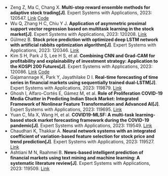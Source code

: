 * Zeng Z, Ma C, Chang X. <b>Multi-step reward ensemble methods for adaptive stock trading[J]</b>. Expert Systems with Applications, 2023: 120547. [Link](https://www.sciencedirect.com/science/article/pii/S0957417423010497) [Code](https://github.com/MehranTaghian/DQN-Trading)
* Wu Q, Zhang H C, Chiu Y J. <b>Application of asymmetric proximal support vector regression based on multitask learning in the stock market[J]</b>. Expert Systems with Applications, 2023: 120208. [Link](https://www.sciencedirect.com/science/article/pii/S0957417423007108)
* Gülmez B. <b>Stock price prediction with optimized deep LSTM network with artificial rabbits optimization algorithm[J]</b>. Expert Systems with Applications, 2023: 120346. [Link](https://www.sciencedirect.com/science/article/pii/S0957417423008485)
* Kim S H, Park J S, Lee H S, et al. <b>Combining CNN and Grad-CAM for profitability and explainability of investment strategy: Application to the KOSPI 200 Futures[J]</b>. Expert Systems with Applications, 2023: 120086. [Link](https://www.sciencedirect.com/science/article/pii/S0957417423005882) [Code](https://github.com/SangHoeKim/Combining-CNN-and-Grad-CAM-for-profitability-and-explainability-of-investment-strategy)
* Gajamannage K, Park Y, Jayathilake D I. <b>Real-time forecasting of time series in financial markets using sequentially trained dual-LSTM[J]</b>. Expert Systems with Applications, 2023: 119879. [Link](https://www.sciencedirect.com/science/article/pii/S0957417423003809)
* Ghosh I, Alfaro-Cortés E, Gámez M, et al. <b>Role of Proliferation COVID-19 Media Chatter in Predicting Indian Stock Market: Integrated Framework of Nonlinear Feature Transformation and Advanced AI[J]</b>. Expert Systems with Applications, 2023: 119695. [Link](https://www.sciencedirect.com/science/article/pii/S0957417423001963)
* Yuan C, Ma X, Wang H, et al. <b>COVID19-MLSF: A multi-task learning-based stock market forecasting framework during the COVID-19 pandemic[J]</b>. Expert Systems with Applications, 2023: 119549. [Link](https://www.sciencedirect.com/science/article/pii/S0957417423000507)
* Chaudhari K, Thakkar A. <b>Neural network systems with an integrated coefficient of variation-based feature selection for stock price and trend prediction[J]</b>. Expert Systems with Applications, 2023: 119527. [Link](https://www.sciencedirect.com/science/article/pii/S0957417423000283)
* Ashtiani M N, Raahmei B. <b>News-based intelligent prediction of financial markets using text mining and machine learning: A systematic literature review[J]</b>. Expert Systems with Applications, 2023: 119509. [Link](https://www.sciencedirect.com/science/article/pii/S0957417423000106)

